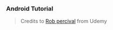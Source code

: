 ### Android Tutorial

> Credits to [Rob percival](https://www.udemy.com/user/robpercival/) from Udemy
